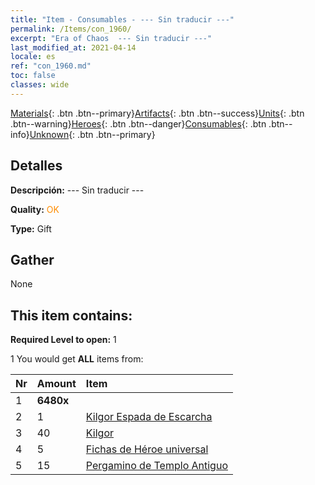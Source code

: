 ```yaml
---
title: "Item - Consumables - --- Sin traducir ---"
permalink: /Items/con_1960/
excerpt: "Era of Chaos  --- Sin traducir ---"
last_modified_at: 2021-04-14
locale: es
ref: "con_1960.md"
toc: false
classes: wide
---
```

 [Materials](/es/Items/){: .btn .btn--primary}[Artifacts](/es/Items/Artifacts/){: .btn .btn--success}[Units](/es/Items/Units/){: .btn .btn--warning}[Heroes](/es/Items/Heroes/){: .btn .btn--danger}[Consumables](/es/Items/Consumables/){: .btn .btn--info}[Unknown](/es/Items/Unknown/){: .btn .btn--primary}

## Detalles
 **Descripción:** --- Sin traducir ---

 **Quality:** <span style="color: #FF8C00">OK</span>

 **Type:** Gift

## Gather

  None

## This item contains:

 **Required Level to open:** 1

 1 You would get **ALL** items  from:

  | Nr | Amount |     Item    |
  |:---|:-------|:------------|
  | 1 |  **6480x** | <i class="fas fa-gem"/> |  | 
  | 2 | 1 | [Kilgor Espada de Escarcha](/es/Items/con_1055/) | 
  | 3 | 40 | [Kilgor](/es/Items/her_374/) | 
  | 4 | 5 | [Fichas de Héroe universal](/es/Items/her_358/) | 
  | 5 | 15 | [Pergamino de Templo Antiguo](/es/Items/con_697/) | 

